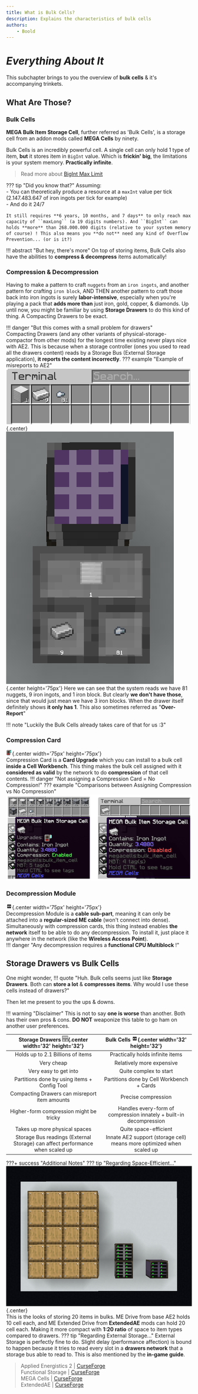 ```yaml
---
title: What is Bulk Cells?
description: Explains the characteristics of bulk cells
authors: 
    - Boold
---
```


# *Everything About It*

This subchapter brings to you the overview of **bulk cells** & it's accompanying trinkets.  

## What Are Those?

### Bulk Cells

**MEGA Bulk Item Storage Cell**, further referred as 'Bulk Cells', is a storage cell from an addon mods called **MEGA Cells** by ninety.  

Bulk Cells is an incredibly powerful cell. A single cell can only hold 1 type of item, **but** it stores item in ``BigInt`` value. Which is **frickin' big**, the limitations is your system memory. **Practically infinite**.  
> Read more about [BigInt Max Limit](https://stackoverflow.com/questions/12088436/what-does-biginteger-having-no-limit-mean)   

??? tip "Did you know that?"
    Assuming:  
    - You can theoretically produce a resource at a ``maxInt`` value per tick (2.147.483.647 of iron ingots per tick for example)  
    - And do it 24/7  

    It still requires **6 years, 10 months, and 7 days** to only reach max capacity of ``maxLong`` (a 19 digits numbers). And ``BigInt`` can holds **more** than 268.000.000 digits (relative to your system memory of course) ! This also means you **do not** need any kind of Overflow Prevention... (or is it?)  


!!! abstract "But hey, there's more"
    On top of storing items, Bulk Cells also have the abilities to **compress & decompress** items automatically! 

### Compression & Decompression
Having to make a pattern to craft ``nuggets`` from an ``iron ingots``, and another pattern for crafting ``iron block``, AND THEN another pattern to craft those back into iron ingots is surely **labor-intensive**, especially when you're playing a pack that **adds more than** just iron, gold, copper, & diamonds. Up until now, you might be familiar by using **Storage Drawers** to do this kind of thing. A Compacting Drawers to be exact.  

!!! danger "But this comes with a small problem for drawers"  
    Compacting Drawers (and any other variants of physical-storage-compactor from other mods) for the longest time existing never plays nice with AE2. This is because when a storage controller (ones you used to read all the drawers content) reads by a Storage Bus (External Storage application), **it reports the content incorrectly**.
    ??? example "Example of misreports to AE2"
        ![](img-bulk/booldCompactingMisreport.png){.center}  
        ![](img-bulk/booldCompactingExample.png){.center height='75px'}
        Here we can see that the system reads we have 81 nuggets, 9 iron ingots, and 1 iron block. But clearly **we don't have those**, since that would just mean we have 3 iron blocks. When the drawer itself definitely shows **it only has 1**. This also sometimes referred as "**Over-Report**"      


!!! note "Luckily the Bulk Cells already takes care of that for us :3"

### Compression Card

![](img-bulk/compressionCard.png){.center width='75px' height='75px'}  
Compression Card is a **Card Upgrade** which you can install to a bulk cell **inside a Cell Workbench**. This thing makes the bulk cell assigned with it **considered as valid** by the network to do **compression** of that cell contents.
!!! danger "Not assigning a Compression Card = No Compression!"
??? example "Comparisons between Assigning Compression vs No Compression"
    ![](img-bulk/booldCompressComparison.png)  

### Decompression Module

![](img-bulk/decompressionModule.png){.center width='75px' height='75px'}  
Decompression Module is a **cable sub-part**, meaning it can only be attached into a **regular-sized ME cable** (won't connect into dense). Simultaneously with compression cards, this thing instead enables **the network** itself to be able to do any decompression. To install it, just place it anywhere in the network (like the **Wireless Access Point**).  
!!! danger "Any decompression requires a **functional CPU Multiblock** !"


## Storage Drawers vs Bulk Cells

One might wonder,
!!! quote "Huh. Bulk cells seems just like **Storage Drawers**. Both can **store a lot** & **compresses items**. Why would I use these cells instead of drawers?"  

Then let me present to you the ups & downs.  

!!! warning "Disclaimer"
    This is not to say **one is worse** than another. Both has their own pros & cons. **DO NOT** weaponize this table to go ham on another user preferences.  

| **Storage Drawers** ![](img-bulk/storageDrawer.png){.center width='32' height='32'} | **Bulk Cells** ![](img-bulk/decompressionModule.png){.center width='32' height='32'} |
|:---:|:---:|
| Holds up to 2.1 Billions of items | Practically holds infinite items  |
| Very cheap | Relatively more expensive |
| Very easy to get into | Quite complex to start |
| Partitions done by using items + Config Tool | Partitions done by Cell Workbench + Cards |
| Compacting Drawers can misreport item amounts | Precise compression |
| Higher-form compression might be tricky  | Handles every-form of compression innately + built-in decompression |
| Takes up more physical spaces | Quite space-efficient |
| Storage Bus readings (External Storage)  can affect performance when scaled up | Innate AE2 support (storage cell)  means more optimized when scaled up |

???+ success "Additional Notes"
    ??? tip "Regarding Space-Efficient..."
        ![](img-bulk/booldSizeComparison.png){.center}  
        This is the looks of storing 20 items in bulks. ME Drive from base AE2 holds 10 cell each, and ME Extended Drive from **ExtendedAE** mods can hold 20 cell each. Making it more compact with **1:20 ratio** of space to item types compared to drawers.
    ??? tip "Regarding External Storage..."
        External Storage is perfectly fine to do. Slight delay (performance affection) is bound to happen because it tries to read every slot in a **drawers network** that a storage bus able to read to. This is also mentioned by the **in-game guide**.  

> Applied Energistics 2 | [CurseForge](https://legacy.curseforge.com/minecraft/mc-mods/applied-energistics-2)  
> Functional Storage | [CurseForge](https://legacy.curseforge.com/minecraft/mc-mods/functional-storage)  
> MEGA Cells | [CurseForge](https://legacy.curseforge.com/minecraft/mc-mods/mega-cells)  
> ExtendedAE | [CurseForge](https://legacy.curseforge.com/minecraft/mc-mods/ex-pattern-provider)